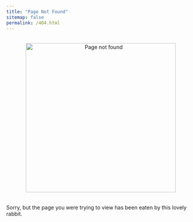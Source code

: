 ```yaml
---
title: "Page Not Found"
sitemap: false
permalink: /404.html
---
```

<div style="text-align:center; margin:2rem 0;">
  <img src="{{ 'BoxEating.gif' | relative_url }}" alt="Page not found" width="400"/>
</div>
Sorry, but the page you were trying to view has been eaten by this lovely rabbit.
